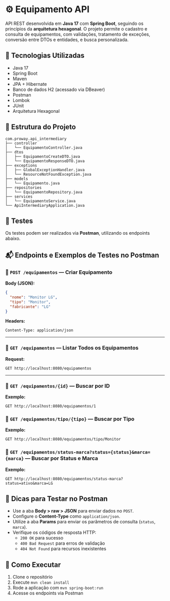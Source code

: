 # ⚙️ Equipamento API
API REST desenvolvida em **Java 17** com **Spring Boot**, seguindo os princípios da **arquitetura hexagonal**. 
O projeto permite o cadastro e consulta de equipamentos, com validações, tratamento de exceções, conversão entre DTOs e entidades, e busca personalizada.

## 🚀 Tecnologias Utilizadas
- Java 17
- Spring Boot
- Maven
- JPA + Hibernate
- Banco de dados H2 (acessado via DBeaver)
- Postman
- Lombok
- JUnit
- Arquitetura Hexagonal

## 🧱 Estrutura do Projeto
```
com.proway.api_intermediary
├── controller
│   └── EquipamentoController.java
├── dtos
│   ├── EquipamentoCreateDTO.java
│   └── EquipamentoResponseDTO.java
├── exceptions
│   ├── GlobalExceptionHandler.java
│   └── ResourceNotFoundException.java
├── models
│   └── Equipamento.java
├── repositories
│   └── EquipamentoRepository.java
├── services
│   └── EquipamentoService.java
└── ApiIntermediaryApplication.java
```

## 🧪 Testes
Os testes podem ser realizados via **Postman**, utilizando os endpoints abaixo. 

## 📬 Endpoints e Exemplos de Testes no Postman

### 🔹 `POST /equipamentos` — Criar Equipamento

**Body (JSON):**
```json
{
  "nome": "Monitor LG",
  "tipo": "Monitor",
  "fabricante": "LG"
}
```

**Headers:**
```
Content-Type: application/json
```

---
### 🔹 `GET /equipamentos` — Listar Todos os Equipamentos

**Request:**
```
GET http://localhost:8080/equipamentos
```

---
### 🔹 `GET /equipamentos/{id}` — Buscar por ID

**Exemplo:**
```
GET http://localhost:8080/equipamentos/1
```

### 🔹 `GET /equipamentos/tipo/{tipo}` — Buscar por Tipo

**Exemplo:**
```
GET http://localhost:8080/equipamentos/tipo/Monitor
```

### 🔹 `GET /equipamentos/status-marca?status={status}&marca={marca}` — Buscar por Status e Marca

**Exemplo:**
```
GET http://localhost:8080/equipamentos/status-marca?status=ativo&marca=LG
```

## 🧪 Dicas para Testar no Postman
- Use a aba **Body > raw > JSON** para enviar dados no `POST`.
- Configure o **Content-Type** como `application/json`.
- Utilize a aba **Params** para enviar os parâmetros de consulta (`status`, `marca`).
- Verifique os códigos de resposta HTTP:
  - `200 OK` para sucesso
  - `400 Bad Request` para erros de validação
  - `404 Not Found` para recursos inexistentes

## 🏁 Como Executar
1. Clone o repositório
2. Execute `mvn clean install`
3. Rode a aplicação com `mvn spring-boot:run`
4. Acesse os endpoints via Postman
